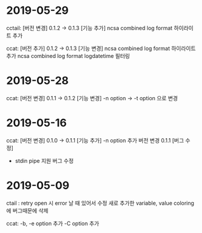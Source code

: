 # 2019-05-29
cctail:
[버전 변경]
0.1.2 -> 0.1.3
[기능 추가]
ncsa combined log format 하이라이트 추가

ccat:
[버전 추가]
0.1.2 -> 0.1.3
[기능 변경]
ncsa combined log format 하이라이트 추가
ncsa combined log format logdatetime 필터링

# 2019-05-28
ccat:
[버전 변경]
0.1.1 -> 0.1.2
[기능 변경]
-n option -> -t option 으로 변경

# 2019-05-16
ccat:
[버전 변경]
0.1.0 -> 0.1.1
[기능 추가]
-n option 추가
버전 변경 0.1.1
[버그 수정]
- stdin pipe 지원 버그 수정

# 2019-05-09
ctail :
retry open 시 error 날 때 있어서 수정
새로 추가한 variable, value coloring 에 버그때문에 삭제

ccat:
-b, -e option 추가
-C option 추가
